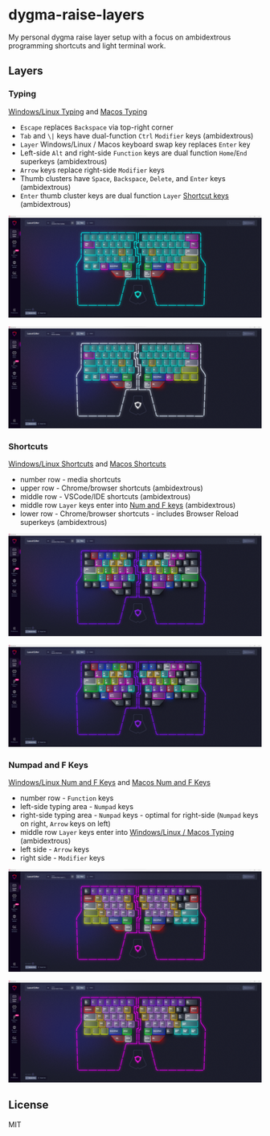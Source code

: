 # dygma-raise-layers

My personal dygma raise layer setup with a focus on ambidextrous programming shortcuts and light terminal work.

## Layers

### Typing

[Windows/Linux Typing](configs/windows-linux-typing.json) and [Macos Typing](configs/macos-typing.json)

- `Escape` replaces `Backspace` via top-right corner
- `Tab` and `\|` keys have dual-function `Ctrl` `Modifier` keys (ambidextrous)
- `Layer` Windows/Linux / Macos keyboard swap key replaces `Enter` key
- Left-side `Alt` and right-side `Function` keys are dual function `Home`/`End` superkeys (ambidextrous)
- `Arrow` keys replace right-side `Modifier` keys
- Thumb clusters have `Space`, `Backspace`, `Delete`, and `Enter` keys (ambidextrous)
- `Enter` thumb cluster keys are dual function `Layer` [Shortcut keys](#shortcuts) (ambidextrous)

![Windows/Linux Typing](img/windows-linux-typing.png)

![Macos Typing](img/macos-typing.png)

### Shortcuts

[Windows/Linux Shortcuts](configs/windows-linux-shortcuts.json) and [Macos Shortcuts](configs/macos-shortcuts.json)

- number row - media shortcuts
- upper row - Chrome/browser shortcuts (ambidextrous)
- middle row - VSCode/IDE shortcuts (ambidextrous)
- middle row `Layer` keys enter into [Num and F keys](#numpad-and-f-keys) (ambidextrous)
- lower row - Chrome/browser shortcuts - includes Browser Reload superkeys (ambidextrous)

![Windows/Linux Shortcuts](img/windows-linux-shortcuts.png)

![Macos Shortcuts](img/macos-shortcuts.png)

### Numpad and F Keys

[Windows/Linux Num and F Keys](configs/windows-linux-num-f-keys.json) and [Macos Num and F Keys](configs/macos-num-f-keys.json)

- number row - `Function` keys
- left-side typing area - `Numpad` keys
- right-side typing area - `Numpad` keys - optimal for right-side (`Numpad` keys on right, `Arrow` keys on left)
- middle row `Layer` keys enter into [Windows/Linux / Macos Typing](#typing) (ambidextrous)
- left side - `Arrow` keys
- right side - `Modifier` keys

![Windows/Linux Num and F Keys](img/windows-linux-num-f-keys.png)

![Macos Num and F Keys](img/macos-num-f-keys.png)

## License

MIT
